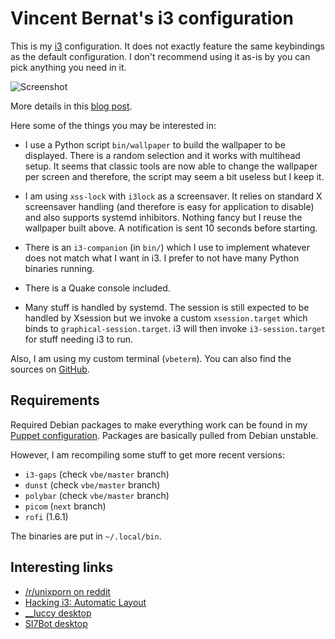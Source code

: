 # Vincent Bernat's i3 configuration

This is my [i3](https://i3wm) configuration. It does not exactly
feature the same keybindings as the default configuration. I don't
recommend using it as-is by you can pick anything you need in it.

![Screenshot](https://d1g3mdmxf8zbo9.cloudfront.net/images/i3/desktop@1x.jpg)

More details in this [blog post](https://vincent.bernat.ch/en/blog/2021-i3-window-manager).

Here some of the things you may be interested in:

 - I use a Python script `bin/wallpaper` to build the wallpaper
   to be displayed. There is a random selection and it works with
   multihead setup. It seems that classic tools are now able to change
   the wallpaper per screen and therefore, the script may seem a bit
   useless but I keep it.

 - I am using `xss-lock` with `i3lock` as a screensaver. It relies on
   standard X screensaver handling (and therefore is easy for
   application to disable) and also supports systemd
   inhibitors. Nothing fancy but I reuse the wallpaper built above. A
   notification is sent 10 seconds before starting.

 - There is an `i3-companion` (in `bin/`) which I use to implement
   whatever does not match what I want in i3. I prefer to not have
   many Python binaries running.

 - There is a Quake console included.

 - Many stuff is handled by systemd. The session is still expected to
   be handled by Xsession but we invoke a custom `xsession.target`
   which binds to `graphical-session.target`. i3 will then invoke
   `i3-session.target` for stuff needing i3 to run.

Also, I am using my custom terminal (`vbeterm`). You can also find the
sources on [GitHub](https://github.com/vincentbernat/vbeterm).

## Requirements

Required Debian packages to make everything work can be found in my
[Puppet configuration][]. Packages are basically pulled from Debian
unstable.

[Puppet configuration]: https://github.com/vincentbernat/puppet-workstation/blob/master/local-modules/desktop/manifests/i3.pp

However, I am recompiling some stuff to get more recent versions:

 - `i3-gaps` (check `vbe/master` branch)
 - `dunst` (check `vbe/master` branch)
 - `polybar` (check `vbe/master` branch)
 - `picom` (`next` branch)
 - `rofi` (1.6.1)

The binaries are put in `~/.local/bin`.

## Interesting links

 - [/r/unixporn on reddit](https://www.reddit.com/r/unixporn/search?q=i3&restrict_sr=1)
 - [Hacking i3: Automatic Layout](https://aduros.com/blog/hacking-i3-automatic-layout/)
 - [__luccy desktop](https://www.reddit.com/r/unixporn/comments/odlf79/i3gaps_simple_minimal_round/)
 - [SI7Bot desktop](https://github.com/cosmicraccoon/thinky-nature-dots)
